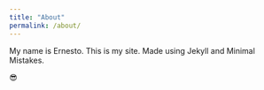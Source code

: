 ```yaml
---
title: "About"
permalink: /about/
---
```

My name is Ernesto. This is my site. Made using Jekyll and Minimal Mistakes. 

😎
